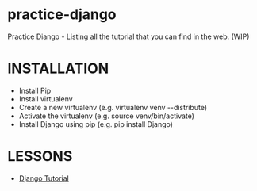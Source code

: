 practice-django
===============

Practice Diango - Listing all the tutorial that you can find in the web. (WIP)

INSTALLATION
==============
- Install Pip
- Install virtualenv
- Create a new virtualenv (e.g. virtualenv venv --distribute)
- Activate the virtualenv (e.g. source venv/bin/activate)
- Install Django using pip (e.g. pip install Django)

LESSONS
===============
- [Django Tutorial](http://goo.gl/zNca3a)
